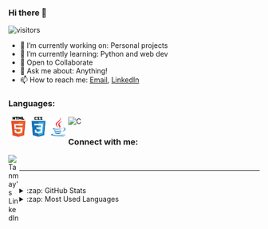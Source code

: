 ### Hi there 👋

![visitors](https://visitor-badge.glitch.me/badge?page_id=Tanmay-s55.Tanmay-s55)

- 🔭 I’m currently working on: Personal projects
- 🌱 I’m currently learning: Python and web dev
- 👯 Open to Collaborate
- 💬 Ask me about: Anything!
- 📫 How to reach me: 
  [Email](tanmayshr55@gmail.com),
  [LinkedIn](https://www.linkedin.com/in/tanmay-sharma-99648716b/)
  
### Languages: 
<img align="left" alt="HTML5" width="40px" src="https://raw.githubusercontent.com/github/explore/80688e429a7d4ef2fca1e82350fe8e3517d3494d/topics/html/html.png" />
<img align="left" alt="CSS3" width="40px" src="https://raw.githubusercontent.com/github/explore/80688e429a7d4ef2fca1e82350fe8e3517d3494d/topics/css/css.png" /> 
<img align="left" alt="Java" width="40px" src="https://raw.githubusercontent.com/devicons/devicon/master/icons/java/java-original.svg" />
<img align="left" alt="C" width="40px" src="https://www.kindpng.com/picc/m/355-3559027_c-programming-language-logo-clipart-png-download-c.png">

<br/>

### Connect with me:
[<img align="left" alt="Tanmay's LinkedIn" width = "22px" src="https://cdn.jsdelivr.net/npm/simple-icons@v3/icons/linkedin.svg" />][linkedin]

<br/>

---

<br/>

[linkedin]: https://www.linkedin.com/in/https://www.linkedin.com/in/tanmay-sharma-99648716b/
<details>
  <summary>:zap: GitHub Stats</summary>

  <img align="left" alt="Tanmay's GitHub Stats" src="https://github-readme-stats.vercel.app/api?username=Tanmay-s55&show_icons=true&hide_border=true" />

</details>

<details>
  <summary>:zap: Most Used Languages</summary>

<img align="left" alt="Tanmay's GitHub Top Languages" src="https://github-readme-stats.vercel.app/api/top-langs/?username=Tanmay-s55" />

</details>
